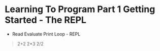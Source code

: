 # Learning To Program Part 1 Getting Started - The REPL
- Read Evaluate Print Loop - REPL

> 2+2
> 2*3
> 2/2
